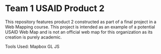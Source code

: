 # Team 1 USAID Product 2

This repository features product 2 constructed as part of a final project in a Web Mapping course. This project is intended as an example of a potential USAID Web Map and is not an official web map for this organization as its creation is purely academic.

Tools Used:
Mapbox GL JS
